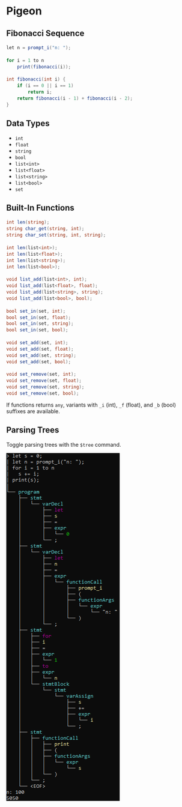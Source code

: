 # Pigeon

## Fibonacci Sequence
```c#
let n = prompt_i("n: ");

for i = 1 to n
    print(fibonacci(i));

int fibonacci(int i) {
    if (i == 0 || i == 1)
        return i;
    return fibonacci(i - 1) + fibonacci(i - 2);
}
```

## Data Types
* `int`
* `float`
* `string`
* `bool`
* `list<int>`
* `list<float>`
* `list<string>`
* `list<bool>`
* `set`

## Built-In Functions
```c#
int len(string);
string char_get(string, int);
string char_set(string, int, string);

int len(list<int>);
int len(list<float>);
int len(list<string>);
int len(list<bool>);

void list_add(list<int>, int);
void list_add(list<float>, float);
void list_add(list<string>, string);
void list_add(list<bool>, bool);

bool set_in(set, int);
bool set_in(set, float);
bool set_in(set, string);
bool set_in(set, bool);

void set_add(set, int);
void set_add(set, float);
void set_add(set, string);
void set_add(set, bool);

void set_remove(set, int);
void set_remove(set, float);
void set_remove(set, string);
void set_remove(set, bool);
```

If functions returns `any`, variants with `_i` (int), `_f` (float), and `_b` (bool) suffixes are available.

## Parsing Trees
Toggle parsing trees with the `$tree` command.

![Parsing Tree Example](tree.png)
